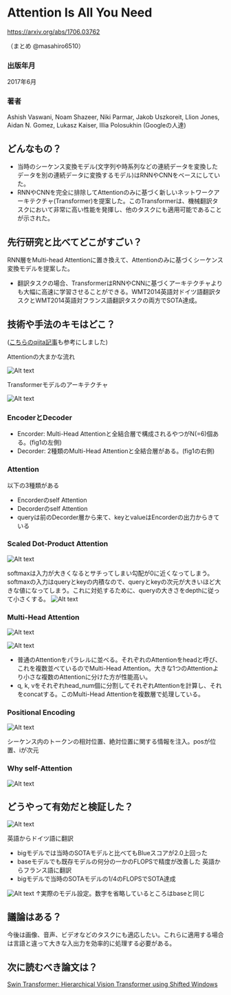 # Attention Is All You Need
https://arxiv.org/abs/1706.03762

（まとめ @masahiro6510）

### 出版年月
2017年6月

### 著者
Ashish Vaswani, Noam Shazeer, Niki Parmar, Jakob Uszkoreit, Llion Jones, Aidan N. Gomez, Lukasz Kaiser, Illia Polosukhin
(Googleの人達)

## どんなもの？
- 当時のシーケンス変換モデル(文字列や時系列などの連続データを変換したデータを別の連続データに変換するモデル)はRNNやCNNをベースにしていた。
- RNNやCNNを完全に排除してAttentionのみに基づく新しいネットワークアーキテクチャ(Transformer)を提案した。このTransformerは、機械翻訳タスクにおいて非常に高い性能を発揮し、他のタスクにも適用可能であることが示された。

## 先行研究と比べてどこがすごい？
RNN層をMulti-head Attentionに置き換えて、Attentionのみに基づくシーケンス変換モデルを提案した。
- 翻訳タスクの場合、TransformerはRNNやCNNに基づくアーキテクチャよりも大幅に高速に学習させることができる。WMT2014英語対ドイツ語翻訳タスクとWMT2014英語対フランス語翻訳タスクの両方でSOTA達成。

## 技術や手法のキモはどこ？
([こちらのqiita記事](https://qiita.com/halhorn/items/c91497522be27bde17ce#%E5%9F%BA%E6%9C%AC%E7%9A%84%E3%81%AA-attention)も参考にしました)

Attentionの大まかな流れ

![Alt text](./transformer/image9.png)

Transformerモデルのアーキテクチャ

![Alt text](./transformer/image-2.png)

### EncoderとDecoder
- Encorder: Multi-Head Attentionと全結合層で構成されるやつがN(=6)個ある。(fig1の左側)
- Decorder: 2種類のMulti-Head Attentionと全結合層がある。(fig1の右側)

### Attention
以下の3種類がある
- Encorderのself Attention
- Decorderのself Attention
- queryは前のDecorder層から来て、keyとvalueはEncorderの出力からきている

### Scaled Dot-Product Attention
![Alt text](./transformer/image-5.png)

softmaxは入力が大きくなるとサチってしまい勾配が0に近くなってしまう。softmaxの入力はqueryとkeyの内積なので、queryとkeyの次元が大きいほど大きな値になってしまう。これに対処するために、queryの大きさをdepthに従って小さくする。
![Alt text](./transformer/image-6.png)

### Multi-Head Attention

![Alt text](./transformer/image-3.png)

![Alt text](./transformer/image-7.png)

- 普通のAttentionをパラレルに並べる。それぞれのAttentionをheadと呼び、これを複数並べているのでMulti-Head Attention。大きな1つのAttentionより小さな複数のAttentionに分けた方が性能高い。
- q, k, vをそれぞれhead_num個に分割してそれぞれAttentionを計算し、それをconcatする。このMulti-Head Attentionを複数層で処理している。

### Positional Encoding
![Alt text](./transformer/image-8.png)

シーケンス内のトークンの相対位置、絶対位置に関する情報を注入。posが位置、iが次元

### Why self-Attention
![Alt text](./transformer/image-4.png)

## どうやって有効だと検証した？
![Alt text](./transformer/image.png)

英語からドイツ語に翻訳
- bigモデルでは当時のSOTAモデルと比べてもBlueスコアが2.0上回った
- baseモデルでも既存モデルの何分の一かのFLOPSで精度が改善した
英語からフランス語に翻訳
- bigモデルで当時のSOTAモデルの1/4のFLOPSでSOTA達成

![Alt text](./transformer/image-1.png)
↑実際のモデル設定。数字を省略しているところはbaseと同じ

## 議論はある？
今後は画像、音声、ビデオなどのタスクにも適応したい。これらに適用する場合は言語と違って大きな入出力を効率的に処理する必要がある。

## 次に読むべき論文は？
[Swin Transformer: Hierarchical Vision Transformer using Shifted Windows](https://arxiv.org/abs/2103.14030)
